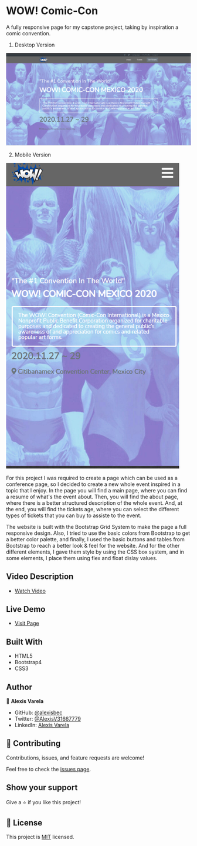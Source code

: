 # WOW! Comic-Con

A fully responsive page for my capstone project, taking by inspiration a comic convention.


1. Desktop Version

![screenshot](https://github.com/alexisbec/Capstone-HTML-CSS/blob/feature/assets/desktop-screenshot.png)

2. Mobile Version

![screenshot](https://github.com/alexisbec/Capstone-HTML-CSS/blob/feature/assets/mobile-screenshot.png)

For this project I was required to create a page which can be used as a conference page, so I decided to create a new whole event inspired in a topic that I enjoy. In the page you will find a main page, where you can find a resume of what's the event about. Then, you will find the about page, where there is a better structured description of the whole event. And, at the end, you will find the tickets age, where you can select the different types of tickets that you can buy to assiste to the event.

The website is built with the Bootstrap Grid System to make the page a full responsive design. Also, I tried to use the basic colors from Bootstrap to get a better color palette, and finally, I used the basic buttons and tables from Bootstrap to reach a better look & feel for the website. And for the other different elements, I gave them style by using the CSS box system, and in some elements, I place them using flex and float dislay values.

## Video Description

- [Watch Video](https://www.loom.com/share/188133a153654075aa9c71442a8ff4f2)


## Live Demo 

- [Visit Page](https://raw.githack.com/alexisbec/Capstone-HTML-CSS/feature/main.html)

## Built With

- HTML5
- Bootstrap4
- CSS3

## Author

👤 **Alexis Varela**

- GitHub: [@alexisbec](https://github.com/alexisbec)
- Twitter: [@AlexisV31667779](https://twitter.com/AlexisV31667779)
- LinkedIn: [Alexis Varela](https://www.linkedin.com/in/alexis-varela-2584111b7/)


## 🤝 Contributing

Contributions, issues, and feature requests are welcome!

Feel free to check the [issues page](https://github.com/alexisbec/Capstone-HTML-CSS/issues/2).

## Show your support

Give a ⭐️ if you like this project!

## 📝 License

This project is [MIT](https://github.com/alexisbec/Capstone-HTML-CSS/blob/main/LICENSE) licensed.
